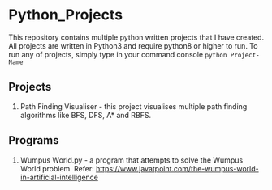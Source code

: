 # Python_Projects
This repository contains multiple python written projects that I have created. All projects are written in Python3 and require python8 or higher to run. To run any of projects, simply type in your command console `python Project-Name`

## Projects
1. Path Finding Visualiser - this project visualises multiple path finding algorithms like BFS, DFS, A* and RBFS.

## Programs
1. Wumpus World.py - a program that attempts to solve the Wumpus World problem. Refer: https://www.javatpoint.com/the-wumpus-world-in-artificial-intelligence

